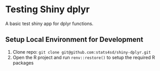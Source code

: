 # Testing Shiny dplyr
A basic test shiny app for dplyr functions.

## Setup Local Environment for Development
1.	Clone repo: `git clone git@github.com:stats4sd/shiny-dplyr.git`
2.	Open the R project and run `renv::restore()` to setup the required R packages
